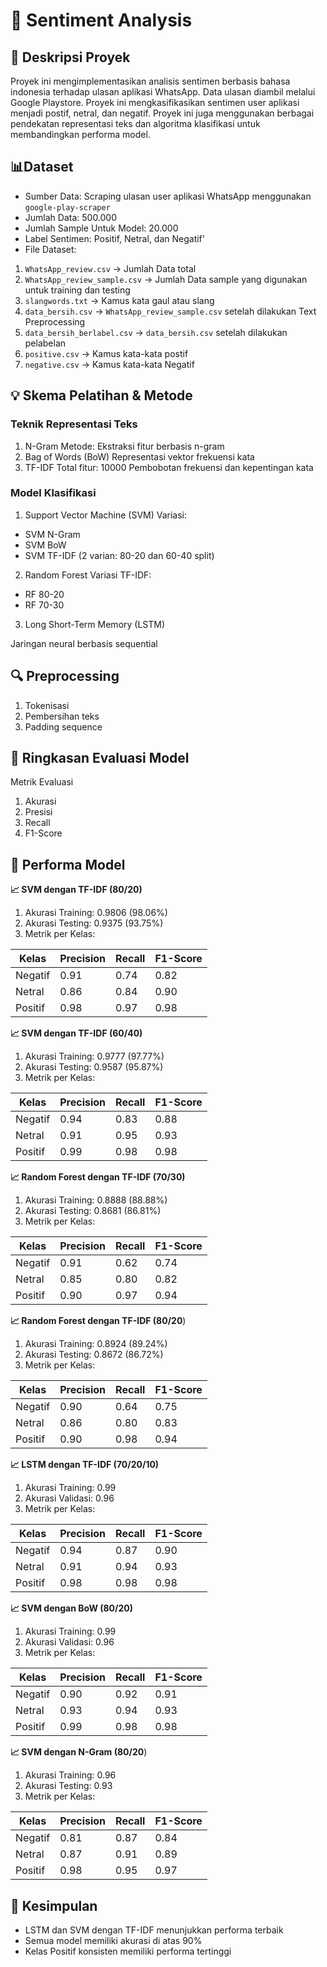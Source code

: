 # 🌟 Sentiment Analysis
## 🚀 Deskripsi Proyek
Proyek ini mengimplementasikan analisis sentimen berbasis bahasa indonesia terhadap ulasan aplikasi WhatsApp. Data ulasan diambil melalui Google Playstore. Proyek ini mengkasifikasikan sentimen user aplikasi menjadi postif, netral, dan negatif. Proyek ini juga menggunakan berbagai pendekatan representasi teks dan algoritma klasifikasi untuk membandingkan performa model.

## 📊Dataset
*   Sumber Data: Scraping ulasan user aplikasi WhatsApp menggunakan `google-play-scraper` 
*   Jumlah Data: 500.000
*   Jumlah Sample Untuk Model: 20.000
*   Label Sentimen: Positif, Netral, dan Negatif'
*   File Dataset:
  1. `WhatsApp_review.csv` -> Jumlah Data total
  2. `WhatsApp_review_sample.csv` -> Jumlah Data sample yang digunakan untuk training dan testing
  3. `slangwords.txt` -> Kamus kata gaul atau slang
  4. `data_bersih.csv` -> `WhatsApp_review_sample.csv` setelah dilakukan Text Preprocessing
  5. `data_bersih_berlabel.csv` -> `data_bersih.csv` setelah dilakukan pelabelan
  6. `positive.csv` -> Kamus kata-kata postif
  7. `negative.csv` -> Kamus kata-kata Negatif

## 💡 Skema Pelatihan & Metode
### Teknik Representasi Teks
1. N-Gram
Metode: Ekstraksi fitur berbasis n-gram
2. Bag of Words (BoW)
Representasi vektor frekuensi kata
3. TF-IDF
Total fitur: 10000
Pembobotan frekuensi dan kepentingan kata

### Model Klasifikasi
1. Support Vector Machine (SVM)
Variasi:
*   SVM N-Gram
*   SVM BoW
*   SVM TF-IDF (2 varian: 80-20 dan 60-40 split)
2. Random Forest
Variasi TF-IDF:
*   RF 80-20
*   RF 70-30
3. Long Short-Term Memory (LSTM)

Jaringan neural berbasis sequential

## 🔍 Preprocessing
1. Tokenisasi
2. Pembersihan teks
3. Padding sequence

## 🔬 Ringkasan Evaluasi Model
Metrik Evaluasi
1. Akurasi
2. Presisi
3. Recall
4. F1-Score

## 🧠 Performa Model
**📈 SVM dengan TF-IDF (80/20)**
1. Akurasi Training: 0.9806 (98.06%)
2. Akurasi Testing: 0.9375 (93.75%)
3. Metrik per Kelas:

| Kelas | Precision | Recall | F1-Score |  
|-------|---------|---------|--------|  
| Negatif | 0.91 | 0.74 | 0.82 |  
| Netral | 0.86 | 0.84 | 0.90 |  
| Positif | 0.98 | 0.97 | 0.98 |  

**📈 SVM dengan TF-IDF (60/40)**
1. Akurasi Training: 0.9777 (97.77%)
2. Akurasi Testing: 0.9587 (95.87%)
3. Metrik per Kelas:

| Kelas | Precision | Recall | F1-Score |  
|-------|---------|---------|--------|  
| Negatif | 0.94 | 0.83 | 0.88 |  
| Netral | 0.91 | 0.95 | 0.93 |  
| Positif | 0.99 | 0.98 | 0.98 |

**📈 Random Forest dengan TF-IDF (70/30)**
1. Akurasi Training: 0.8888 (88.88%)
2. Akurasi Testing: 0.8681 (86.81%)
3. Metrik per Kelas:

| Kelas | Precision | Recall | F1-Score |  
|-------|---------|---------|--------|  
| Negatif | 0.91 | 0.62 | 0.74 |  
| Netral | 0.85 | 0.80 | 0.82 |  
| Positif | 0.90 | 0.97 | 0.94 |

**📈 Random Forest dengan TF-IDF (80/20**)
1. Akurasi Training: 0.8924 (89.24%)
2. Akurasi Testing: 0.8672 (86.72%)
3. Metrik per Kelas:

| Kelas | Precision | Recall | F1-Score |  
|-------|---------|---------|--------|  
| Negatif | 0.90 | 0.64 | 0.75|  
| Netral | 0.86 | 0.80| 0.83 |  
| Positif | 0.90 | 0.98 | 0.94 |

**📈 LSTM dengan TF-IDF (70/20/10)**
1. Akurasi Training: 0.99
2. Akurasi Validasi: 0.96
3. Metrik per Kelas:

| Kelas | Precision | Recall | F1-Score |  
|-------|---------|---------|--------|  
| Negatif | 0.94 | 0.87 | 0.90|  
| Netral | 0.91 | 0.94| 0.93 |  
| Positif | 0.98 | 0.98 | 0.98|

**📈 SVM dengan BoW (80/20)**
1. Akurasi Training: 0.99
2. Akurasi Validasi: 0.96
3. Metrik per Kelas:

| Kelas | Precision | Recall | F1-Score |  
|-------|---------|---------|--------|  
| Negatif | 0.90 | 0.92 | 0.91|  
| Netral | 0.93 | 0.94| 0.93 |  
| Positif | 0.99 | 0.98 | 0.98|

**📈 SVM dengan N-Gram (80/20**)
1. Akurasi Training: 0.96
2. Akurasi Testing: 0.93
3. Metrik per Kelas:

| Kelas | Precision | Recall | F1-Score |  
|-------|---------|---------|--------|  
| Negatif | 0.81 | 0.87 | 0.84|  
| Netral |0.87 | 0.91|0.89 |  
| Positif | 0.98 | 0.95 | 0.97|

## 🔑 Kesimpulan
*   LSTM dan SVM dengan TF-IDF menunjukkan performa terbaik
*   Semua model memiliki akurasi di atas 90%
*   Kelas Positif konsisten memiliki performa tertinggi
